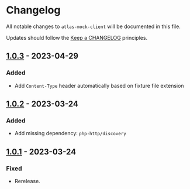 # Changelog

All notable changes to `atlas-mock-client` will be documented in this file.

Updates should follow the [Keep a CHANGELOG](http://keepachangelog.com/) principles.

<!-- ## NEXT - YYYY-MM-DD

### Added
- Nothing

### Deprecated
- Nothing

### Fixed
- Nothing

### Removed
- Nothing

### Security
- Nothing -->

## [1.0.3](https://github.com/jenky/atlas-mock-client/compare/1.0.2...1.0.3) - 2023-04-29

### Added
- Add `Content-Type` header automatically based on fixture file extension

## [1.0.2](https://github.com/jenky/atlas-mock-client/compare/1.0.1...1.0.2) - 2023-03-24

### Added
- Add missing dependency: `php-http/discovery`

## [1.0.1](https://github.com/jenky/atlas-mock-client/compare/1.0.0...1.0.1) - 2023-03-24

### Fixed
- Rerelease.
